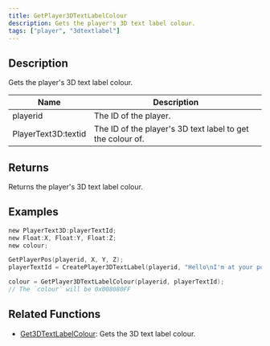 ```yaml
---
title: GetPlayer3DTextLabelColour
description: Gets the player's 3D text label colour.
tags: ["player", "3dtextlabel"]
---
```


<VersionWarn version='omp v1.1.0.2612' />

## Description

Gets the player's 3D text label colour.

| Name      | Description                                                               |
| --------- | ------------------------------------------------------------------------- |
| playerid | The ID of the player.  |
| PlayerText3D:textid | The ID of the player's 3D text label to get the colour of. |

## Returns

Returns the player's 3D text label colour.

## Examples

```c
new PlayerText3D:playerTextId;
new Float:X, Float:Y, Float:Z;
new colour;

GetPlayerPos(playerid, X, Y, Z);
playerTextId = CreatePlayer3DTextLabel(playerid, "Hello\nI'm at your position", 0x008080FF, X, Y, Z, 40.0);

colour = GetPlayer3DTextLabelColour(playerid, playerTextId);
// The `colour` will be 0x008080FF
```

## Related Functions

- [Get3DTextLabelColour](Get3DTextLabelColour): Gets the 3D text label colour.
